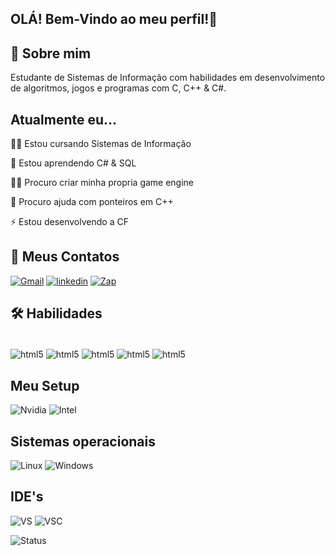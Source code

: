 
## OLÁ! Bem-Vindo ao meu perfil!👋



## 🚀 Sobre mim
Estudante de Sistemas de Informação com habilidades  em desenvolvimento de algoritmos, jogos e programas com C, C++ & C#. 


## Atualmente eu...

👩‍💻 Estou cursando Sistemas de Informação

🧠 Estou aprendendo C# & SQL

👯‍♀️ Procuro criar minha propria game engine

🤔 Procuro ajuda com ponteiros em C++

⚡️ Estou desenvolvendo a CF

## 🔗 Meus Contatos
[![Gmail](https://img.shields.io/badge/Gmail-D14836?style=for-the-badge&logo=gmail&logoColor=white)](mailto:ryanmesquitadamasceno@gmail.com?subject=ryanmesquitadamasceno@gmail.com&body=ryanmesquitadamasceno@gmail.com) [![linkedin](https://img.shields.io/badge/linkedin-0A66C2?style=for-the-badge&logo=linkedin&logoColor=white)](https://www.linkedin.com/in/ryan-damasceno-823285288/) [![Zap](https://img.shields.io/badge/WhatsApp-25D366?style=for-the-badge&logo=whatsapp&logoColor=white)](https://wa.me/qr/BBRYFKR7HDGXJ1)


## 🛠 Habilidades

<div style = "display: inline_block"></br>
<img align = "center" alt="html5" src="https://img.shields.io/badge/C%23-239120?style=for-the-badge&logo=c-sharp&logoColor=white"> 
<img align = "center" alt="html5" src="https://img.shields.io/badge/C-00599C?style=for-the-badge&logo=c&logoColor=white">
<img align = "center" alt="html5" src="https://img.shields.io/badge/C%2B%2B-00599C?style=for-the-badge&logo=c%2B%2B&logoColor=white">
<img align = "center" alt="html5" src="https://img.shields.io/badge/Lua-2C2D72?style=for-the-badge&logo=lua&logoColor=white">
<img align = "center" alt="html5" src="https://img.shields.io/badge/MySQL-00000F?style=for-the-badge&logo=mysql&logoColor=white">
</div>


## Meu Setup

![Nvidia](https://img.shields.io/badge/NVIDIA-GTX1650-76B900?style=for-the-badge&logo=nvidia&logoColor=white) ![Intel](https://img.shields.io/badge/Intel-Core_i5_11th-0071C5?style=for-the-badge&logo=intel&logoColor=white)

    
## Sistemas operacionais

![Linux](https://img.shields.io/badge/Linux-FCC624?style=for-the-badge&logo=linux&logoColor=black) ![Windows](https://img.shields.io/badge/Windows-10-0078D6?style=for-the-badge&logo=windows&logoColor=white) 

## IDE's

![VS](https://img.shields.io/badge/Visual_Studio-5C2D91?style=for-the-badge&logo=visual%20studio&logoColor=white) ![VSC](https://img.shields.io/badge/Visual_Studio_Code-0078D4?style=for-the-badge&logo=visual%20studio%20code&logoColor=white)


![Status](https://github-readme-stats.vercel.app/api/top-langs/?username=RMD663&theme=blue-green)
